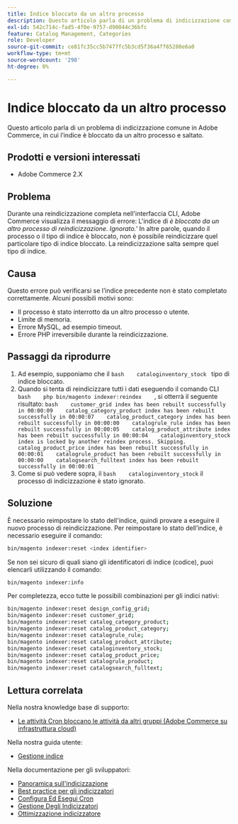 ```yaml
---
title: Indice bloccato da un altro processo
description: Questo articolo parla di un problema di indicizzazione comune in Adobe Commerce, in cui l’indice è bloccato da un altro processo e saltato.
exl-id: 542c714c-fad5-4f0e-9757-d90044c36bfc
feature: Catalog Management, Categories
role: Developer
source-git-commit: ce81fc35cc5b7477fc5b3cd5f36a4ff65280e6a0
workflow-type: tm+mt
source-wordcount: '298'
ht-degree: 0%

---
```


# Indice bloccato da un altro processo

Questo articolo parla di un problema di indicizzazione comune in Adobe Commerce, in cui l’indice è bloccato da un altro processo e saltato.

## Prodotti e versioni interessati

* Adobe Commerce 2.X

## Problema

Durante una reindicizzazione completa nell&#39;interfaccia CLI, Adobe Commerce visualizza il messaggio di errore: L&#39;indice di *è bloccato da un altro processo di reindicizzazione. Ignorato.&#39;* In altre parole, quando il processo o il tipo di indice è bloccato, non è possibile reindicizzare quel particolare tipo di indice bloccato. La reindicizzazione salta sempre quel tipo di indice.

## Causa

Questo errore può verificarsi se l’indice precedente non è stato completato correttamente. Alcuni possibili motivi sono:

* Il processo è stato interrotto da un altro processo o utente.
* Limite di memoria.
* Errore MySQL, ad esempio timeout.
* Errore PHP irreversibile durante la reindicizzazione.

## Passaggi da riprodurre

1. Ad esempio, supponiamo che il    ```bash    cataloginventory_stock ```    tipo di indice bloccato.
1. Quando si tenta di reindicizzare tutti i dati eseguendo il comando CLI    ```bash    php bin/magento indexer:reindex    ```, si otterrà il seguente risultato:    ```bash    customer_grid index has been rebuilt successfully in 00:00:09    catalog_category_product index has been rebuilt successfully in 00:00:07    catalog_product_category index has been rebuilt successfully in 00:00:00    catalogrule_rule index has been rebuilt successfully in 00:00:05    catalog_product_attribute index has been rebuilt successfully in 00:00:04    cataloginventory_stock index is locked by another reindex process. Skipping.    catalog_product_price index has been rebuilt successfully in 00:00:01    catalogrule_product has been rebuilt successfully in 00:00:00    catalogsearch_fulltext index has been rebuilt successfully in 00:00:01    ```
1. Come si può vedere sopra, il    ```bash    cataloginventory_stock```    il processo di indicizzazione è stato ignorato.


## Soluzione

È necessario reimpostare lo stato dell&#39;indice, quindi provare a eseguire il nuovo processo di reindicizzazione. Per reimpostare lo stato dell’indice, è necessario eseguire il comando:

```bash
bin/magento indexer:reset <index identifier>
```

Se non sei sicuro di quali siano gli identificatori di indice (codice), puoi elencarli utilizzando il comando:

```bash
bin/magento indexer:info
```

Per completezza, ecco tutte le possibili combinazioni per gli indici nativi:

```bash
bin/magento indexer:reset design_config_grid;
bin/magento indexer:reset customer_grid;
bin/magento indexer:reset catalog_category_product;
bin/magento indexer:reset catalog_product_category;
bin/magento indexer:reset catalogrule_rule;
bin/magento indexer:reset catalog_product_attribute;
bin/magento indexer:reset cataloginventory_stock;
bin/magento indexer:reset catalog_product_price;
bin/magento indexer:reset catalogrule_product;
bin/magento indexer:reset catalogsearch_fulltext;
```


## Lettura correlata

Nella nostra knowledge base di supporto:

* [Le attività Cron bloccano le attività da altri gruppi (Adobe Commerce su infrastruttura cloud)](/help/troubleshooting/miscellaneous/cron-tasks-lock-tasks-from-other-groups.md)

Nella nostra guida utente:

* [Gestione indice](https://docs.magento.com/user-guide/system/index-management.html?itm_source=merchdocs&amp;itm_medium=search_page&amp;itm_campaign=federated_search&amp;itm_term=reindexing)

Nella documentazione per gli sviluppatori:

* [Panoramica sull&#39;indicizzazione](https://devdocs.magento.com/guides/v2.3/extension-dev-guide/indexing.html)
* [Best practice per gli indicizzatori](https://devdocs.magento.com/guides/v2.3/performance-best-practices/configuration.html#indexers)
* [Configura Ed Esegui Cron](https://devdocs.magento.com/guides/v2.3/config-guide/cli/config-cli-subcommands-cron.html)
* [Gestione Degli Indicizzatori](https://devdocs.magento.com/guides/v2.3/config-guide/cli/config-cli-subcommands-index.html)
* [Ottimizzazione indicizzatore](https://devdocs.magento.com/guides/v2.3/extension-dev-guide/indexer-batch.html)
